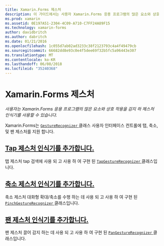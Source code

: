 ```yaml
---
title: Xamarin.Forms 제스처
description: 이 가이드에서는 사용자 Xamarin.Forms 응용 프로그램의 많은 요소와 상호 작용을 감지 하 Xamarin.Forms 제스처 인식기를 사용할 수 있는 방법을 설명 합니다.
ms.prod: xamarin
ms.assetid: 0E197A51-2304-4C09-A710-C7FF24A89F15
ms.technology: xamarin-forms
author: davidbritch
ms.author: dabritch
ms.date: 01/21/2016
ms.openlocfilehash: 1c055d7ab02ad3233c38f2123793c4a4f49479cb
ms.sourcegitcommit: 66682dd8e93c0e4f5dee69f32b5fc5a96443e307
ms.translationtype: MT
ms.contentlocale: ko-KR
ms.lasthandoff: 06/08/2018
ms.locfileid: "35240368"
---
```

# <a name="xamarinforms-gestures"></a>Xamarin.Forms 제스처

_사용자는 Xamarin.Forms 응용 프로그램의 많은 요소와 상호 작용을 감지 하 제스처 인식기를 사용할 수 있습니다._

Xamarin.Forms는 [ `GestureRecognizer` ](https://developer.xamarin.com/api/type/Xamarin.Forms.GestureRecognizer/) 클래스 사용자 인터페이스 컨트롤에 탭, 축소, 및 팬 제스처를 지원 합니다.

## <a name="adding-a-tap-gesture-recognizertapmd"></a>[Tap 제스처 인식기를 추가합니다.](tap.md)

탭 제스처 tap 검색에 사용 되 고 사용 하 여 구현 된 [ `TapGestureRecognizer` ](https://developer.xamarin.com/api/type/Xamarin.Forms.TapGestureRecognizer/) 클래스입니다.

## <a name="adding-a-pinch-gesture-recognizerpinchmd"></a>[축소 제스처 인식기를 추가합니다.](pinch.md)

축소 제스처 대화형 확대/축소를 수행 하는 데 사용 되 고 사용 하 여 구현 된 [ `PinchGestureRecognizer` ](https://developer.xamarin.com/api/type/Xamarin.Forms.PinchGestureRecognizer/) 클래스입니다.

## <a name="adding-a-pan-gesture-recognizerpanmd"></a>[팬 제스처 인식기를 추가합니다.](pan.md)

팬 제스처 끌어 감지 하는 데 사용 되 고 사용 하 여 구현 된 [ `PanGestureRecognizer` ](https://developer.xamarin.com/api/type/Xamarin.Forms.PanGestureRecognizer/) 클래스입니다.
